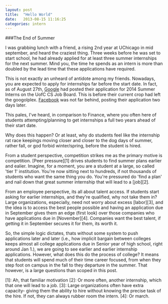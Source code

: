 ```yaml
---
layout: post
title:  "Hello World"
date:   2013-08-15 11:16:25
categories: intern
---
```


###The End of Summer

I was grabbing lunch with a friend, a rising 2nd year at UChicago in mid september, and heard the craziest thing. Three weeks before he was set to start school, he had already applied for at least three summer internships for the next summer. Mind you, the time he spends as an intern is more than doubled by the lead time that these applications have required. 

This is not exactly an unheard of antidote among my friends. Nowadays, you are expected to apply for internships far before the start date. In fact, as of August 27th, [Google](https://jobboard.cs.uchicago.edu/postings/947953918) had posted their application for 2014 Summer Interns on the UofC CS Job Board. This is before their current crop had left the googolplex. [Facebook](https://jobboard.cs.uchicago.edu/postings/794631939) was not far behind, posting their application two days later. 

This pales, I've heard, in comparison to Finance, where you often here of students attempting/planning to get internships a full two years ahead of their start date. 

Why does this happen? Or at least, why do students feel like the internship rat race keepings moving closer and closer to the dog days of summer, rather fall, or god forbid winter/spring, before the student is hired. 

From a student perspective, competition strikes me as the primary motive is competition. [Peer pressure][1] drives students to find summer plans earlier and ealier. Imagine, for a moment, you are a student at a large, so called 'tier 1' institution. You're now sitting next to hundreds, if not thousands of students who want the same thing you do. You're pressured do 'find a plan' and nail down that great summer internship that will lead to a [job][2].

From an employee perspective, its all about talent access. If students start asking for earlier internships, and they're qualified, why not take them in? Large organizations, especially, need not worry about excess [labor][3], and the idea is to access the best people possible and having an application due in September gives them an edge (first look) over those companies who have applications due in [November][4]. Companies want the best talent, if getting it in September secures it for them, its worth it. 

So, the simple logic dictates, thats without some system to push applications later and later (i.e., how implicit bargain between colleges keeps almost all college applications due in Senior year of high school, right around Jan 1.), we are going to see earlier and  earlier internship applications. However, what does this do the process of college? It means that students will spend much of their time career focused, from when they step foot on campus in the fall to they departure in the summer. That however, is a large questions than scoped in this post. 

[1]: Ah, that familiar motivation
[2]: Or more often, another internship, which that one will lead to a job. 
[3]: Large organizations often have extra capacity- giving them the ability to hire without knowing the precise task of the hire. If not, they can always rubber room the intern. 
[4]: Or march. 